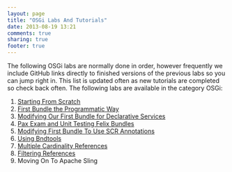 ```yaml
---
layout: page
title: "OSGi Labs And Tutorials"
date: 2013-08-19 13:21
comments: true
sharing: true
footer: true
---
```

The following OSGi labs are normally done in order, however frequently we include GitHub links directly to finished versions of the previous labs so you can jump right in. This list is updated often as new tutorials are completed so check back often. The following labs are available in the category OSGi:

1.	[Starting From Scratch](/labs-and-tutorials/osgi/apache-felix-from-scratch/)
2.	[First Bundle the Programmatic Way](/labs-and-tutorials/osgi/apache-felix-programmatic-bundle/)
3.	[Modifying Our First Bundle for Declarative Services](/labs-and-tutorials/osgi/apache-felix-ds-bundle/)
4.	[Pax Exam and Unit Testing Felix Bundles](/labs-and-tutorials/osgi/apache-felix-pax-exam/)
5.  [Modifying First Bundle To Use SCR Annotations](/labs-and-tutorials/osgi/apache-felix-scr-annotations)
6.  [Using Bndtools](/labs-and-tutorials/osgi/apache-felix-maven-to-bndtools)
7.  [Multiple Cardinality References](/labs-and-tutorials/osgi/apache-felix-multiple-cardinality-references)
8.  [Filtering References](/labs-and-tutorials/osgi/apache-felix-filtering-multiple-references)
9.  Moving On To Apache Sling

